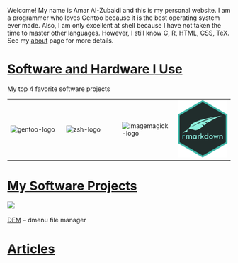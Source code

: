 Welcome! My name is Amar Al-Zubaidi and this is my personal website. I am a programmer who loves Gentoo because it is the best operating system ever made. Also, I am only excellent at shell because I have not taken the time to master other languages. However, I still know C, R, HTML, CSS, TeX. See my [about](/about/) page for more details.

# [Software and Hardware I Use](/programs/)

<p class="caption">My top 4 favorite software projects</p>
<table>
<tbody>
  <tr>
   <td style="text-align:left;width: 25%; "> <img alt="gentoo-logo" src="https://www.gentoo.org/assets/img/logo/gentoo-logo.png" width="80%"> </td>
   <td style="text-align:left;width: 25%; "> <img alt="zsh-logo" src="https://upload.wikimedia.org/wikipedia/commons/thumb/1/1f/Z_Shell_Logo_Color_Horizontal.svg/1024px-Z_Shell_Logo_Color_Horizontal.svg.png"> </td>
   <td style="text-align:left;width: 25%; "> <img alt="imagemagick-logo" src="https://upload.wikimedia.org/wikipedia/commons/thumb/9/9a/ImageMagick_logo.svg/800px-ImageMagick_logo.svg.png"> </td>
   <td style="text-align:left;width: 25%; "> <img alt="r-markdown-logo" src="https://raw.githubusercontent.com/rstudio/rmarkdown/main/man/figures/logo.png"> </td>
  </tr>
</tbody>
</table>

# [My Software Projects](/projects/)

![](/images/dfm.gif)
<p class="caption"><a href="projects/dfm/">DFM<a/> – dmenu file manager</p>

# [Articles](/articles/)
